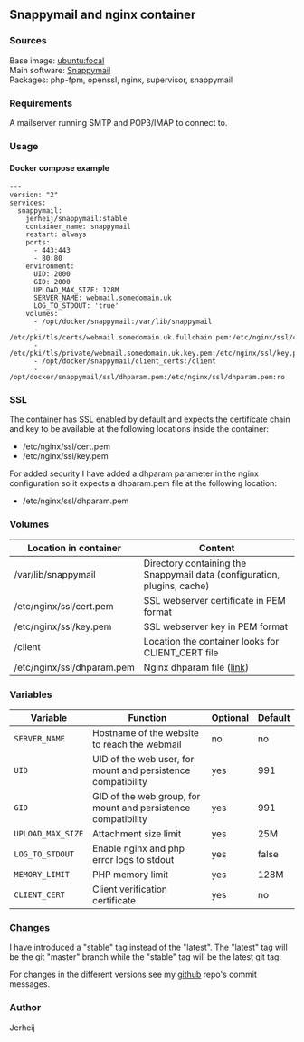 ## Snappymail and nginx container

### Sources
Base image: [ubuntu:focal](https://hub.docker.com/_/ubuntu/)  
Main software: [Snappymail](https://snappymail.eu/)  
Packages: php-fpm, openssl, nginx, supervisor, snappymail


### Requirements
A mailserver running SMTP and POP3/IMAP to connect to.

### Usage

#### Docker compose example
```
---
version: "2"  
services:
  snappymail:
    jerheij/snappymail:stable
    container_name: snappymail
    restart: always
    ports:
      - 443:443
      - 80:80
    environment:
      UID: 2000
      GID: 2000
      UPLOAD_MAX_SIZE: 128M
      SERVER_NAME: webmail.somedomain.uk
      LOG_TO_STDOUT: 'true'
    volumes:
      - /opt/docker/snappymail:/var/lib/snappymail
      - /etc/pki/tls/certs/webmail.somedomain.uk.fullchain.pem:/etc/nginx/ssl/cert.pem:ro
      - /etc/pki/tls/private/webmail.somedomain.uk.key.pem:/etc/nginx/ssl/key.pem:ro
      - /opt/docker/snappymail/client_certs:/client
      - /opt/docker/snappymail/ssl/dhparam.pem:/etc/nginx/ssl/dhparam.pem:ro
```

### SSL
The container has SSL enabled by default and expects the certificate chain and key to be available at the following locations inside the container:
- /etc/nginx/ssl/cert.pem
- /etc/nginx/ssl/key.pem

For added security I have added a dhparam parameter in the nginx configuration so it expects a dhparam.pem file at the following location:
- /etc/nginx/ssl/dhparam.pem

### Volumes
| Location in container      | Content                                                                              |
|----------------------------|--------------------------------------------------------------------------------------|
| /var/lib/snappymail        | Directory containing the Snappymail data (configuration, plugins, cache)             |
| /etc/nginx/ssl/cert.pem    | SSL webserver certificate in PEM format                                              |
| /etc/nginx/ssl/key.pem     | SSL webserver key in PEM format                                                      |
| /client                    | Location the container looks for CLIENT_CERT file                                    |
| /etc/nginx/ssl/dhparam.pem | Nginx dhparam file ([link](https://nginx.org/en/docs/http/ngx_http_ssl_module.html)) |

### Variables
| Variable          | Function                                                      | Optional | Default |
|-------------------|---------------------------------------------------------------|----------|---------|
| `SERVER_NAME`     | Hostname of the website to reach the webmail                  | no       | no      |
| `UID`             | UID of the web user, for mount and persistence compatibility  | yes      | 991     |
| `GID`             | GID of the web group, for mount and persistence compatibility | yes      | 991     |
| `UPLOAD_MAX_SIZE` | Attachment size limit                                         | yes      | 25M     |
| `LOG_TO_STDOUT`   | Enable nginx and php error logs to stdout                     | yes      | false   |
| `MEMORY_LIMIT`    | PHP memory limit                                              | yes      | 128M    |
| `CLIENT_CERT`     | Client verification certificate                               | yes      | no      |

### Changes
I have introduced a "stable" tag instead of the "latest". The "latest" tag will be the git "master" branch while the "stable" tag will be the latest git tag.

For changes in the different versions see my [github](https://github.com/jerheij/docker-snappymail) repo's commit messages.

### Author
Jerheij
